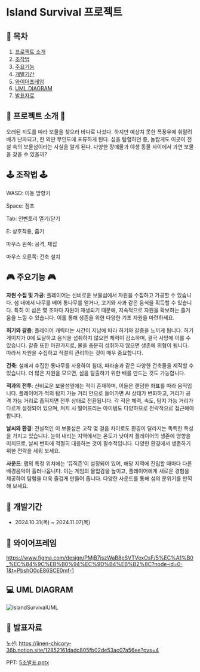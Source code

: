 # Island Survival 프로젝트

## 📖 목차
1. [프로젝트 소개](#프로젝트-소개)
2. [조작법](#조작법)
3. [주요기능](#주요기능)
4. [개발기간](#개발기간)
5. [와이어프레임](#와이어프레임)
6. [UML DIAGRAM](#uml-diagram)
7. [발표자료](#발표자료)
    
## 👾 프로젝트 소개 👾
오래된 지도를 따라 보물을 찾으러 바다로 나섰다. 하지만 예상치 못한 폭풍우에 휘말려 배가 난파되고, 한 외딴 무인도에 표류하게 된다. 섬을 탐험하던 중, 놀랍게도 이곳이 전설 속의 보물섬이라는 사실을 알게 된다. 다양한 장애물과 야생 동물 사이에서 과연 보물을 찾을 수 있을까?

## 🕹️ 조작법 🕹️
WASD: 이동 방향키

Space: 점프

Tab: 인벤토리 열기/닫기

E: 상호작용, 줍기

마우스 왼쪽: 공격, 채집

마우스 오른쪽: 건축 설치

## 🎮 주요기능 🎮
**자원 수집 및 가공**: 플레이어는 신비로운 보물섬에서 자원을 수집하고 가공할 수 있습니다. 섬 내에서 나무를 베어 통나무를 얻거나, 고기와 사과 같은 음식을 획득할 수 있습니다. 특히 이 섬은 몇 초마다 자원이 재생되기 때문에, 지속적으로 자원을 확보하는 즐거움을 느낄 수 있습니다. 이를 통해 생존을 위한 다양한 기초 자원을 마련하세요.

**허기와 갈증**: 플레이어 캐릭터는 시간이 지남에 따라 허기와 갈증을 느끼게 됩니다. 허기 게이지가 0에 도달하고 음식을 섭취하지 않으면 체력이 감소하며, 결국 사망에 이를 수 있습니다. 갈증 또한 마찬가지로, 물을 충분히 섭취하지 않으면 생존에 위협이 됩니다. 따라서 자원을 수집하고 적절히 관리하는 것이 매우 중요합니다.

**건축**: 섬에서 수집한 통나무를 사용하여 침대, 파라솔과 같은 다양한 건축물을 제작할 수 있습니다. 더 많은 자원을 모으면, 섬을 탈출하기 위한 배를 만드는 것도 가능합니다.

**적과의 전투**: 신비로운 보물섬옆에는 적이 존재하며, 이들은 랜덤한 좌표를 따라 움직입니다. 플레이어가 적의 탐지 가능 거리 안으로 들어가면 AI 상태가 변화하고, 거리가 공격 가능 거리로 좁혀지면 전투 상태로 전환됩니다. 각 적은 체력, 속도, 탐지 가능 거리가 다르게 설정되어 있으며, 처치 시 떨어뜨리는 아이템도 다양하므로 전략적으로 접근해야 합니다.

**날씨와 환경**: 전설적인 이 보물섬은 고작 몇 걸음 차이로도 환경이 달라지는 독특한 특성을 가지고 있습니다. 눈이 내리는 지역에서는 온도가 낮아져 플레이어의 생존에 영향을 미치므로, 날씨 변화에 적절히 대응하는 것이 필수적입니다. 다양한 환경에서 생존하기 위한 전략을 세워 보세요.

**사운드**: 맵의 특정 위치에는 '뮤직존'이 설정되어 있어, 해당 지역에 진입할 때마다 다른 배경음악이 흘러나옵니다. 이는 게임의 몰입감을 높이고, 플레이어에게 새로운 경험을 제공하여 탐험을 더욱 즐겁게 만들어 줍니다. 다양한 사운드를 통해 섬의 분위기를 만끽해 보세요.

## 📅 개발기간
- 2024.10.31(목) ~ 2024.11.07(목)

## 📝 와이어프레임
https://www.figma.com/design/PMjB7jszWaB8eSVTVexOsF/5%EC%A1%B0_%EC%84%9C%EB%B0%94%EC%9D%B4%EB%B2%8C?node-id=0-1&t=PbshO0oE86SCE0mf-1

## 💻 UML DIAGRAM
![IslandSurvivalUML](https://github.com/user-attachments/assets/5149b44c-7544-45bb-a22b-5a10cb477dea)

## 📑 발표자료

노션: https://linen-chicory-36b.notion.site/12852161dadc805fb02de53ac07a56ee?pvs=4

PPT: [5조발표.pptx](https://github.com/user-attachments/files/17654660/5.pptx)
